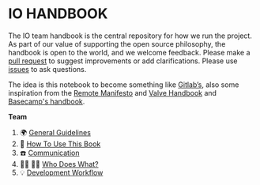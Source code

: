 # IO HANDBOOK

The IO team handbook is the central repository for how we run the project. As part of our value of supporting the open source philosophy, the handbook is open to the world, and we welcome feedback. Please make a [pull request](https://github.com/teamdigitale/io-handbook/pulls) to suggest improvements or add clarifications. Please use [issues](https://github.com/teamdigitale/io-handbook/issues) to ask questions.

The idea is this notebook to become something like [Gitlab’s](https://about.gitlab.com/handbook/), also some inspiration from the [Remote Manifesto](https://www.remoteonly.org/) and [Valve Handbook](https://steamcdn-a.akamaihd.net/apps/valve/Valve_NewEmployeeHandbook.pdf) and [Basecamp's handbook](https://github.com/basecamp/handbook).

**Team**

1. 🌍 [General Guidelines](general.md)
1. 📘 [How To Use This Book](how-to.md)
1. ☎️ [Communication](communication.md)
1. 👩‍💻 👨‍💻 [Who Does What?](who-does-what.md)
1. 💡 [Development Workflow](development-workflow.md)
